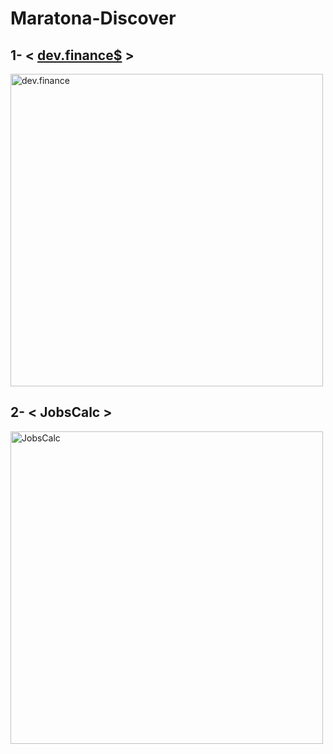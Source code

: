 <h1>Maratona-Discover</h1>
<h2>1- < <a href="https://github.com/carlos09v/Maratona-Discover/tree/main/Edicao_01">dev.finance$</a> ></h2>
<img height='500' src="https://github.com/rocketseat-education/maratona-discover-01/raw/main/.github/devfinances.png" alt="dev.finance"></img>
<h2>2- < <a href"https://github.com/carlos09v/Maratona-Discover/tree/main/Edicao_02">JobsCalc</a> ></h2>
<img height='500' src="https://github.com/rocketseat-education/maratona-discover-02/raw/main/.github/jobscalc.png" alt="JobsCalc"></img>
